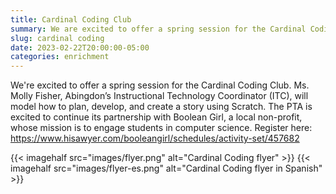 ```yaml
--- 
title: Cardinal Coding Club
summary: We are excited to offer a spring session for the Cardinal Coding Club.
slug: cardinal coding
date: 2023-02-22T20:00:00-05:00
categories: enrichment
---
```


We're excited to offer a spring session for the Cardinal Coding Club. Ms. Molly Fisher, Abingdon’s Instructional Technology Coordinator (ITC), will model how to plan, develop, and create a story using Scratch. The PTA is excited to continue its partnership with Boolean Girl, a local non-profit, whose mission is to engage students in computer science. Register here: https://www.hisawyer.com/booleangirl/schedules/activity-set/457682

{{< imagehalf src="images/flyer.png" alt="Cardinal Coding flyer" >}}
{{< imagehalf src="images/flyer-es.png" alt="Cardinal Coding flyer in Spanish" >}}